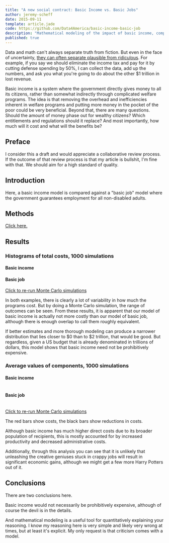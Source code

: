 ```yaml
---
title: "A new social contract: Basic Income vs. Basic Jobs"
author: jeremy-scheff
date: 2015-09-11
template: article.jade
code: https://github.com/Data4America/basic-income-basic-job
description: "Mathematical modeling of the impact of basic income, compared against if the government just gave everyone jobs."
published: true
---
```


Data and math can't always separate truth from fiction. But even in the face of uncertainty, [they can often separate plausible from ridiculous](http://slatestarcodex.com/2015/08/12/stop-adding-zeroes/). For example, if you say we should eliminate the income tax and pay for it by cutting defense spending by 50%, I can collect the data, add up the numbers, and ask you what you're going to do about the other $1 trillion in lost revenue.

Basic income is a system where the government directly gives money to all its citizens, rather than somewhat indirectly through complicated welfare programs. The idea is that removing the overhead and inefficiencies inherent in welfare programs and putting more money in the pocket of the poor could be very beneficial. Beyond that, there are many questions. Should the amount of money phase out for wealthy citizens? Which entitlements and regulations should it replace? And most importantly, how much will it cost and what will the benefits be?

<span class="more"></span>

<style>
  .bar rect {
    fill: steelblue;
    shape-rendering: crispEdges;
  }

  .axis path, .axis line {
    fill: none;
    stroke: #000;
    shape-rendering: crispEdges;
  }

  #tooltip {
    background-color: #000;
    color: #fff;
    position: absolute;
    border-radius: 8px;
    pointer-events: none;
    padding: 5px;
    z-index: 10;
    opacity: 0;
  }
</style>

## Preface

I consider this a draft and would appreciate a collaborative review process. If the outcome of that review process is that my article is bullshit, I'm fine with that. We should aim for a high standard of quality.

## Introduction

Here, a basic income model is compared against a "basic job" model where the government guarantees employment for all non-disabled adults.

## Methods

[Click here.](methods.html)

## Results

### Histograms of total costs, 1000 simulations

<div class="row">
  <div class="col-sm-6">
    <h4>Basic income</h4>
    <div id="biHist"></div>
  </div>
  <div class="col-sm-6">
    <h4>Basic job</h4>
    <div id="bjHist"></div>
  </div>
</div>

<a href="javascript:run()">Click to re-run Monte Carlo simulations</a>

In both examples, there is clearly a lot of variability in how much the programs cost. But by doing a Monte Carlo simulation, the range of outcomes can be seen. From these results, it is apparent that our model of basic income is actually not more costly than our model of basic job, although there is enough overlap to call them roughly equivalent.

If better estimates and more thorough modeling can produce a narrower distribution that lies closer to $0 than to $2 trillion, that would be good. But regardless, given a US budget that is already denominated in trillions of dollars, this model shows that basic income need not be prohibitively expensive.

### Average values of components, 1000 simulations

<div id="tooltip"></div>
<div class="row">
  <div class="col-md-6 col-lg-5">
    <h4>Basic income</h4>
    <table id="biBars"></table>
  </div>
  <div class="col-md-6 col-lg-5">
    <h4>Basic job</h4>
    <table id="bjBars"></table>
  </div>
</div><p></p>

<a href="javascript:run()">Click to re-run Monte Carlo simulations</a>

The red bars show costs, the black bars show reductions in costs.

Although basic income has much higher direct costs due to its broader population of recipients, this is mostly accounted for by increased productivity and decreased administrative costs.

Additionally, through this analysis you can see that it is unlikely that unleashing the creative geniuses stuck in crappy jobs will result in significant economic gains, although we might get a few more Harry Potters out of it.

## Conclusions

There are two conclusions here.

Basic income would not necessarily be prohibitively expensive, although of course the devil is in the details.

And mathematical modeling is a useful tool for quantitatively explaining your reasoning. I know my reasoning here is very simple and likely very wrong at times, but at least it's explicit. My only request is that criticism comes with a model.

<script type="text/javascript" src="https://cdnjs.cloudflare.com/ajax/libs/d3/3.5.6/d3.min.js"></script>
<script type="text/javascript" src="basic-income-basic-job.js"></script>